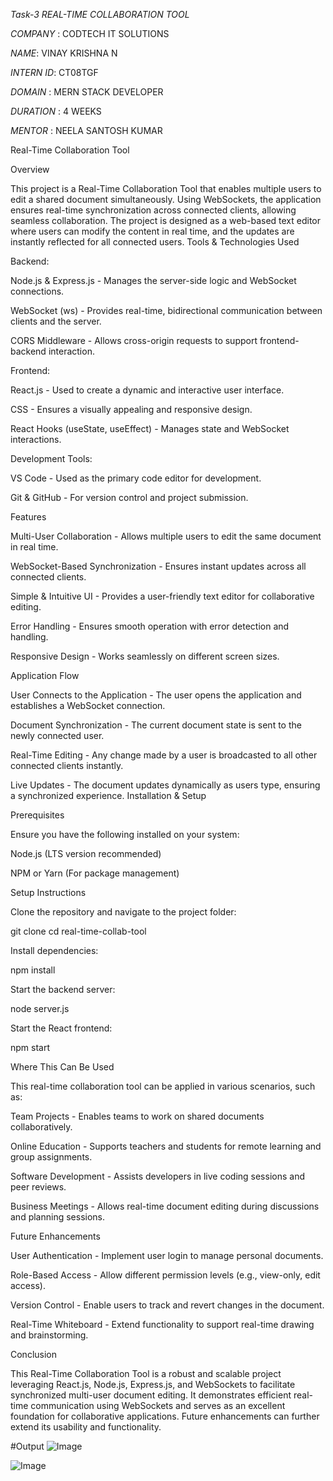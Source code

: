 *Task-3 REAL-TIME COLLABORATION TOOL*

*COMPANY* : CODTECH IT SOLUTIONS

*NAME*: VINAY KRISHNA N 

*INTERN ID*: CT08TGF

*DOMAIN* : MERN STACK DEVELOPER

*DURATION* : 4 WEEKS

*MENTOR* : NEELA SANTOSH KUMAR

Real-Time Collaboration Tool

Overview

This project is a Real-Time Collaboration Tool that enables multiple users to edit a shared document simultaneously. Using WebSockets, the application ensures real-time synchronization across connected clients, allowing seamless collaboration. The project is designed as a web-based text editor where users can modify the content in real time, and the updates are instantly reflected for all connected users.
Tools & Technologies Used

Backend:

Node.js & Express.js - Manages the server-side logic and WebSocket connections.

WebSocket (ws) - Provides real-time, bidirectional communication between clients and the server.

CORS Middleware - Allows cross-origin requests to support frontend-backend interaction.

Frontend:

React.js - Used to create a dynamic and interactive user interface.

CSS - Ensures a visually appealing and responsive design.

React Hooks (useState, useEffect) - Manages state and WebSocket interactions.

Development Tools:

VS Code - Used as the primary code editor for development.

Git & GitHub - For version control and project submission.

Features

Multi-User Collaboration - Allows multiple users to edit the same document in real time.

WebSocket-Based Synchronization - Ensures instant updates across all connected clients.

Simple & Intuitive UI - Provides a user-friendly text editor for collaborative editing.

Error Handling - Ensures smooth operation with error detection and handling.

Responsive Design - Works seamlessly on different screen sizes.

Application Flow

User Connects to the Application - The user opens the application and establishes a WebSocket connection.

Document Synchronization - The current document state is sent to the newly connected user.

Real-Time Editing - Any change made by a user is broadcasted to all other connected clients instantly.

Live Updates - The document updates dynamically as users type, ensuring a synchronized experience.
Installation & Setup

Prerequisites

Ensure you have the following installed on your system:

Node.js (LTS version recommended)

NPM or Yarn (For package management)

Setup Instructions

Clone the repository and navigate to the project folder:

git clone <repository-url>
cd real-time-collab-tool

Install dependencies:

npm install

Start the backend server:

node server.js

Start the React frontend:

npm start

Where This Can Be Used

This real-time collaboration tool can be applied in various scenarios, such as:

Team Projects - Enables teams to work on shared documents collaboratively.

Online Education - Supports teachers and students for remote learning and group assignments.

Software Development - Assists developers in live coding sessions and peer reviews.

Business Meetings - Allows real-time document editing during discussions and planning sessions.

Future Enhancements

User Authentication - Implement user login to manage personal documents.

Role-Based Access - Allow different permission levels (e.g., view-only, edit access).

Version Control - Enable users to track and revert changes in the document.

Real-Time Whiteboard - Extend functionality to support real-time drawing and brainstorming.

Conclusion

This Real-Time Collaboration Tool is a robust and scalable project leveraging React.js, Node.js, Express.js, and WebSockets to facilitate synchronized multi-user document editing. It demonstrates efficient real-time communication using WebSockets and serves as an excellent foundation for collaborative applications. Future enhancements can further extend its usability and functionality.

#Output
![Image](https://github.com/user-attachments/assets/c88e41d9-9f07-4fc4-bb0f-f4cd01111081)

![Image](https://github.com/user-attachments/assets/c919abe9-2f70-4ac2-bc33-e874f56e02ab)
